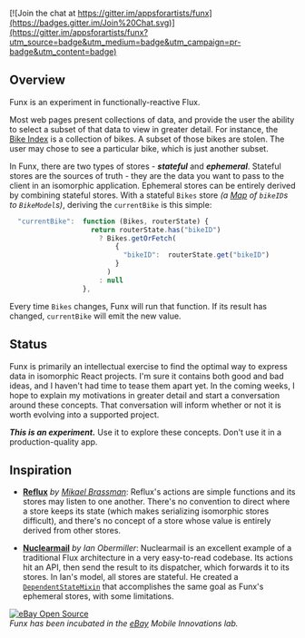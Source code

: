 [![Join the chat at https://gitter.im/appsforartists/funx](https://badges.gitter.im/Join%20Chat.svg)](https://gitter.im/appsforartists/funx?utm_source=badge&utm_medium=badge&utm_campaign=pr-badge&utm_content=badge)

## Overview ##

Funx is an experiment in functionally-reactive Flux.  

Most web pages present collections of data, and provide the user the ability to select a subset of that data to view in greater detail.  For instance, the [Bike Index](https://bikeindex.org/) is a collection of bikes.  A subset of those bikes are stolen.  The user may chose to see a particular bike, which is just another subset.

In Funx, there are two types of stores - **_stateful_** and **_ephemeral_**.  Stateful stores are the sources of truth - they are the data you want to pass to the client in an isomorphic application.  Ephemeral stores can be entirely derived by combining stateful stores.  With a stateful `Bikes` store _(a [Map](http://facebook.github.io/immutable-js/docs/#/Map) of `bikeID`s to `BikeModel`s)_, deriving the `currentBike` is this simple:

```javascript
  "currentBike":  function (Bikes, routerState) {
                    return routerState.has("bikeID")
                      ? Bikes.getOrFetch(
                          {
                            "bikeID":  routerState.get("bikeID")
                          }
                        )
                      : null
                  },
```

Every time `Bikes` changes, Funx will run that function.  If its result has changed, `currentBike` will emit the new value.


## Status ##

Funx is primarily an intellectual exercise to find the optimal way to express data in isomorphic React projects.  I'm sure it contains both good and bad ideas, and I haven't had time to tease them apart yet.  In the coming weeks, I hope to explain my motivations in greater detail and start a conversation around these concepts.  That conversation will  inform whether or not it is worth evolving into a supported project.

**_This is an experiment._**  Use it to explore these concepts.  Don't use it in a production-quality app.


## Inspiration ##

 - **[Reflux](https://github.com/spoike/refluxjs)** _by [Mikael Brassman](https://github.com/spoike)_: Reflux's actions are simple functions and its stores may listen to one another.  There's no convention to direct where a store keeps its state (which makes serializing isomorphic stores difficult), and there's no concept of a store whose value is entirely derived from other stores.

- **[Nuclearmail](https://github.com/ianobermiller/nuclearmail)** _by Ian Obermiller_: Nuclearmail is an excellent example of a traditional Flux architecture in a very easy-to-read codebase.  Its actions hit an API, then send the result to its dispatcher, which forwards it to its stores.  In Ian's model, all stores are stateful.  He created a [`DependentStateMixin`](https://github.com/ianobermiller/nuclearmail/blob/master/src/js/DependentStateMixin.js) that accomplishes the same goal as Funx's ephemeral stores, with some limitations.


[![eBay Open Source](https://raw.githubusercontent.com/raptorjs/optimizer/ba5b56a3361f95d4ab6be5d6a6d53590315c3428/images/ebay.png)](https://github.com/eBay/)  
_Funx has been incubated in the [eBay](https://github.com/eBay/) Mobile Innovations lab._

